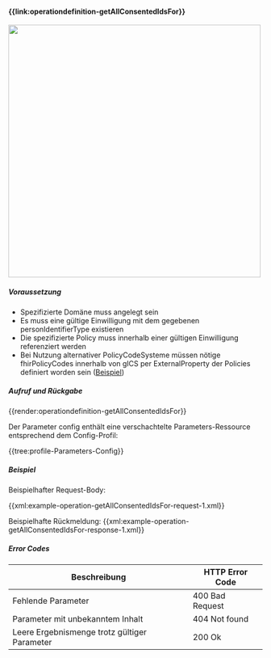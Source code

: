 #### **{{link:operationdefinition-getAllConsentedIdsFor}}**

<p align="left">
  <img width="500" src="https://www.ths-greifswald.de/wp-content/uploads/2021/06/fhirgateway-gics.png">
</p>

##### **Voraussetzung** 

- Spezifizierte Domäne muss angelegt sein
- Es muss eine gültige Einwilligung mit dem gegebenen personIdentifierType existieren
- Die spezifizierte Policy muss innerhalb einer gültigen Einwilligung referenziert werden
- Bei Nutzung alternativer PolicyCodeSysteme müssen nötige fhirPolicyCodes innerhalb von gICS per ExternalProperty der Policies definiert worden sein ([Beispiel](https://www.ths-greifswald.de/gics/templates/mii/1.6.f))


##### **Aufruf und Rückgabe**
{{render:operationdefinition-getAllConsentedIdsFor}}

Der Parameter config enthält eine verschachtelte Parameters-Ressource entsprechend dem Config-Profil:

{{tree:profile-Parameters-Config}}

##### **Beispiel**
Beispielhafter Request-Body:

{{xml:example-operation-getAllConsentedIdsFor-request-1.xml}}



Beispielhafte Rückmeldung:
{{xml:example-operation-getAllConsentedIdsFor-response-1.xml}}

##### **Error Codes**

| Beschreibung|HTTP Error Code|
--- | --- 
|Fehlende Parameter|400 Bad Request|
|Parameter mit unbekanntem Inhalt|404 Not found|
|Leere Ergebnismenge trotz gültiger Parameter|200 Ok|
